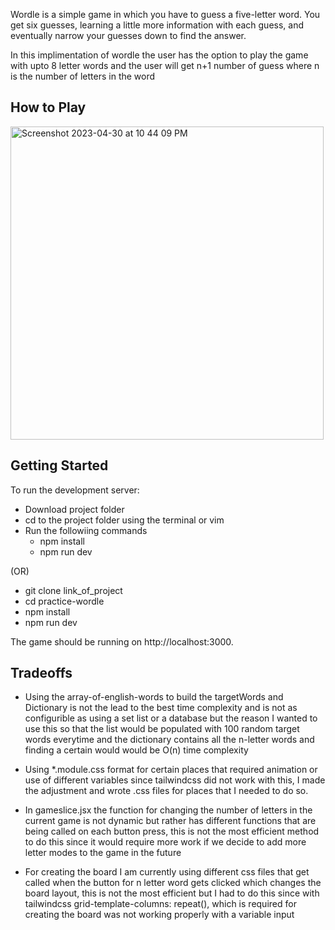 Wordle is a simple game in which you have to guess a five-letter word. You get six guesses,
learning a little more information with each guess, and eventually narrow your guesses down to
find the answer. 

In this implimentation of wordle the user has the option to play the game with upto 8 letter words and the user will get n+1 number of guess where n is the number of letters in the word


## How to Play

<img width="501" alt="Screenshot 2023-04-30 at 10 44 09 PM" src="https://user-images.githubusercontent.com/61100995/235394218-acc8f669-d7b8-4dce-a28c-e668e58d3cfe.png">



## Getting Started

To run the development server:

- Download project folder
- cd to the project folder using the terminal or vim
- Run the followiing commands
  * npm install 
  * npm run dev

(OR)

- git clone link_of_project
- cd practice-wordle
- npm install
- npm run dev

The game should be running on http://localhost:3000. 



## Tradeoffs

- Using the array-of-english-words to build the targetWords and Dictionary is not the lead to the best time complexity and is not as configurible as using a set list or a database but the reason I wanted to use this so that the list would be populated with 100 random target words everytime and the dictionary contains all the n-letter words and finding a certain would would be O(n) time complexity 

- Using *.module.css format for certain places that required animation or use of different variables since tailwindcss did not work with this, I made the adjustment and wrote .css files for places that I needed to do so.

- In gameslice.jsx the function for changing the number of letters in the current game is not dynamic but rather has different functions that are being called on each button press, this is not the most efficient method to do this since it would require more work if we decide to add more letter modes to the game in the future

- For creating the board I am currently using different css files that get called when the button for n letter word gets clicked which changes the board layout, this is not the most efficient but I had to do this since with tailwindcss grid-template-columns: repeat(), which is required for creating the board was not working properly with a variable input 





